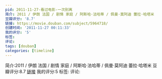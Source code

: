 ```yaml
---
pid: 2011-11-27-看过电影-一次别离
简介: 2011 / 伊朗 法国 / 剧情 家庭 / 阿斯哈·法哈蒂 / 佩曼·莫阿迪 蕾拉·哈塔米
豆瓣评分: '8.7'
链接: https://movie.douban.com/subject/5964718/
创建时间: '2011-11-27 00:11:33'
我的评分: '5'
标签:
评论:
tags: [douban]
categories: [timeline]
---
```

简介:2011 / 伊朗 法国 / 剧情 家庭 / 阿斯哈·法哈蒂 / 佩曼·莫阿迪 蕾拉·哈塔米
豆瓣评分:8.7
[链接](https://movie.douban.com/subject/5964718/)
我的评分:5
标签:
评论:
